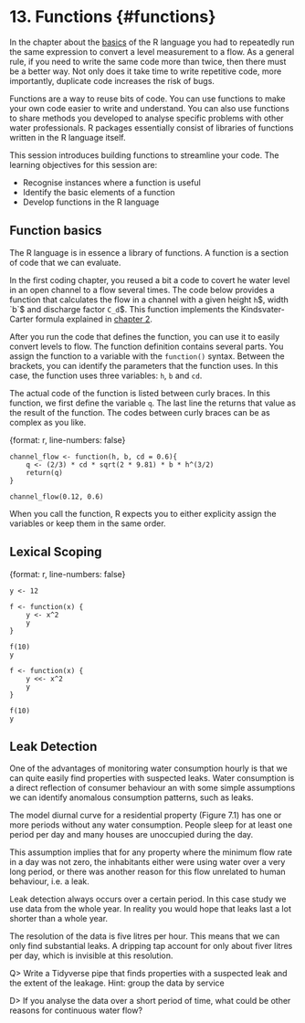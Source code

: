 # 13. Functions {#functions}

In the chapter about the [basics](#basics) of the R language you had to repeatedly run the same expression to convert a level measurement to a flow. As a general rule, if you need to write the same code more than twice, then there must be a better way. Not only does it take time to write repetitive code, more importantly, duplicate code increases the risk of bugs. 

Functions are a way to reuse bits of code. You can use functions to make your own code easier to write and understand. You can also use functions to share methods you developed to analyse specific problems with other water professionals. R packages essentially consist of libraries of functions written in the R language itself.

This session introduces building functions to streamline your code. The learning objectives for this session are:
* Recognise instances where a function is useful
* Identify the basic elements of a function
* Develop functions in the R language

## Function basics
The R language is in essence a library of functions. A function is a section of code that we can evaluate. 

In the first coding chapter, you reused a bit a code to covert he water level in an open channel to a flow several times. The code below provides a function that calculates the flow in a channel with a given height `h`$, width `b`$ and discharge factor `C_d`$. This function implements the Kindsvater-Carter formula explained in [chapter 2](#bascis). 

After you run the code that defines the function, you can use it to easily convert levels to flow. The function definition contains several parts. You assign the function to a variable with the `function()` syntax. Between the brackets, you can identify the parameters that the function uses. In this case, the function uses three variables: `h`, `b` and `cd`. 

The actual code of the function is listed between curly braces. In this function, we first define the variable `q`. The last line the returns that value as the result of the function. The codes between curly braces can be as complex as you like. 

{format: r, line-numbers: false} 
```
channel_flow <- function(h, b, cd = 0.6){
    q <- (2/3) * cd * sqrt(2 * 9.81) * b * h^(3/2)
    return(q)
}

channel_flow(0.12, 0.6)
```

When you call the function, R expects you to either explicity assign the variables or keep them in the same order.



## 


## Lexical Scoping

{format: r, line-numbers: false} 
```
y <- 12

f <- function(x) {
    y <- x^2
    y
}

f(10)
y

f <- function(x) {
    y <<- x^2
    y
}

f(10)
y
```




## Leak Detection
One of the advantages of monitoring water consumption hourly is that we can quite easily find properties with suspected leaks. Water consumption is a direct reflection of consumer behaviour an with some simple assumptions we can identify anomalous consumption patterns, such as leaks.

The model diurnal curve for a residential property (Figure 7.1) has one or more periods without any water consumption. People sleep for at least one period per day and many houses are unoccupied during the day.

This assumption implies that for any property where the minimum flow rate in a day was not zero, the inhabitants either were using water over a very long period, or there was another reason for this flow unrelated to human behaviour, i.e. a leak.

Leak detection always occurs over a certain period. In this case study we use data from the whole year. In reality you would hope that leaks last a lot shorter than a whole year. 

The resolution of the data is five litres per hour. This means that we can only find substantial leaks. A dripping tap account for only about fiver litres per day, which is invisible at this resolution.

Q> Write a Tidyverse pipe that finds properties with a suspected leak and the extent of the leakage. Hint: group the data by service

D> If you analyse the data over a short period of time, what could be other reasons for continuous water flow?


